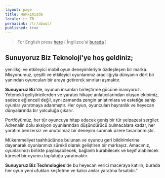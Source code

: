 ```yaml
---
layout: page
title: Hakkımızda
locale: tr_TR
permalink: /tr/about/
published: true
---
```


> For English press [here](/en/about/) ( İngilizce'si [burada](/en/about/) )

## Sunuyoruz Biz Teknoloji'ye hoş geldiniz;

yenilikçi ve etkileyici mobil oyun deneyimleriyle özdeşleşen bir marka. Misyonumuz, çeşitli ve etkileyici oyunlarımız aracılığıyla dünyanın dört bir yanından oyuncuları bir araya getirerek sınırları aşmaktır.

**Sunuyoruz Biz**'de, oyunun insanları birleştirme gücüne inanıyoruz. Yetenekli geliştiricilerden ve yaratıcı hikaye anlatıcılarından oluşan ekibimiz, sadece eğlenceli değil, aynı zamanda zengin anlatımlara ve estetiğe sahip oyunlar yaratmaya adanmıştır. Her oyun, oyuncuları hayranlık ve heyecan dünyalarında bir yolculuğa çıkarır.

Portföyümüz, her tür oyuncuya hitap edecek geniş bir tür yelpazesi sergiler. Adrenalin dolu aksiyon oyunlarından düşündürücü bulmacalara kadar, her yaratım benzersiz ve unutulmaz bir deneyim sunmak üzere tasarlanmıştır.

Mükemmeliyet taahhüdünde bulunan ve oyuncu geri bildirimlerine dayanarak oyunlarımızı sürekli olarak geliştiren bir markayız. Amacımız, oyunlarımızı birlikte paylaşabilecek, bağlantı kurabilecek ve keyif alabilecek küresel bir oyuncu topluluğu yaratmaktır.

**Sunuyoruz Biz Technologies**'de bu heyecan verici maceraya katılın, burada her oyun yeni ufukları keşfetme ve kalıcı anılar yaratma fırsatıdır."
